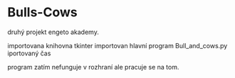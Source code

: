 # Bulls-Cows
druhý projekt engeto akademy. 

importovana knihovna tkinter 
importovan hlavní program Bull_and_cows.py
iportovaný čas

program zatím nefunguje v rozhraní ale pracuje se na tom. 
